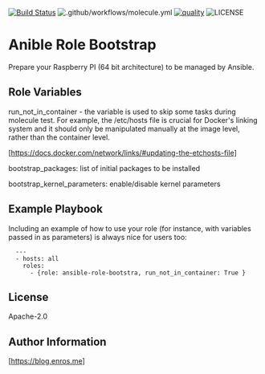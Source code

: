 [![Build Status](https://travis-ci.com/enr0s/ansible-role-bootstrap.svg?branch=master)](https://travis-ci.com/enr0s/ansible-role-bootstrap)
![.github/workflows/molecule.yml](https://github.com/enr0s/ansible-role-bootstrap/workflows/.github/workflows/molecule.yml/badge.svg)
[![quality](https://img.shields.io/ansible/quality/49395)](https://galaxy.ansible.com/enr0s/ansible_role_bootstrap)
![LICENSE](https://img.shields.io/github/license/enr0s/ansible-role-bootstrap)

Anible Role Bootstrap
=========
Prepare your Raspberry PI (64 bit architecture) to be managed by Ansible.


Role Variables
--------------

run_not_in_container - the variable is used to skip some tasks during molecule test. For example, the /etc/hosts file is crucial for Docker's linking system and it should only be manipulated manually at the image level, rather than the container level.

[https://docs.docker.com/network/links/#updating-the-etchosts-file]

bootstrap_packages: list of initial packages to be installed

bootstrap_kernel_parameters: enable/disable kernel parameters

Example Playbook
----------------

Including an example of how to use your role (for instance, with variables passed in as parameters) is always nice for users too:

```
  ---
  - hosts: all
    roles:
      - {role: ansible-role-bootstra, run_not_in_container: True }
```

License
-------

Apache-2.0


Author Information
------------------

[https://blog.enros.me]
